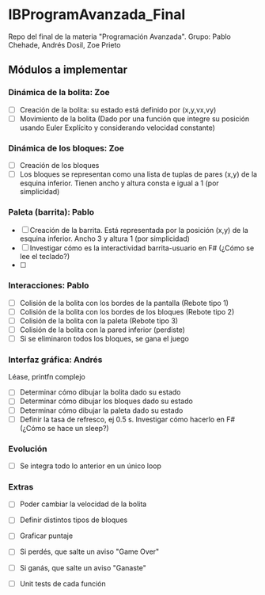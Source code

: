# IBProgramAvanzada_Final
 Repo del final de la materia "Programación Avanzada". Grupo: Pablo Chehade, Andrés Dosil, Zoe Prieto



## Módulos a implementar

### Dinámica de la bolita: Zoe
- [ ] Creación de la bolita: su estado está definido por (x,y,vx,vy)
- [ ] Movimiento de la bolita (Dado por una función que integre su posición usando Euler Explícito y considerando velocidad constante)

### Dinámica de los bloques: Zoe
- [ ] Creación de los bloques
- [ ] Los bloques se representan como una lista de tuplas de pares (x,y) de la esquina inferior. Tienen ancho y altura consta e igual a 1 (por simplicidad)

### Paleta (barrita): Pablo
- [ ] Creación de la barrita. Está representada por la posición (x,y) de la esquina inferior. Ancho 3 y altura 1 (por simplicidad)
- [ ] Investigar cómo es la interactividad barrita-usuario en F# (¿Cómo se lee el teclado?)
- [ ] 

### Interacciones: Pablo
- [ ] Colisión de la bolita con los bordes de la pantalla (Rebote tipo 1)
- [ ] Colisión de la bolita con los bordes de los bloques (Rebote tipo 2)
- [ ] Colisión de la bolita con la paleta (Rebote tipo 3)
- [ ] Colisión de la bolita con la pared inferior (perdiste)
- [ ] Si se eliminaron todos los bloques, se gana el juego

### Interfaz gráfica: Andrés
Léase, printfn complejo
- [ ] Determinar cómo dibujar la bolita dado su estado
- [ ] Determinar cómo dibujar los bloques dado su estado
- [ ] Determinar cómo dibujar la paleta dado su estado
- [ ] Definir la tasa de refresco, ej 0.5 s. Investigar cómo hacerlo en F# (¿Cómo se hace un sleep?)

### Evolución
- [ ] Se integra todo lo anterior en un único loop

### Extras
- [ ] Poder cambiar la velocidad de la bolita
- [ ] Definir distintos tipos de bloques
- [ ] Graficar puntaje
- [ ] Si perdés, que salte un aviso "Game Over"
- [ ] Si ganás, que salte un aviso "Ganaste"
- [ ] Unit tests de cada función






